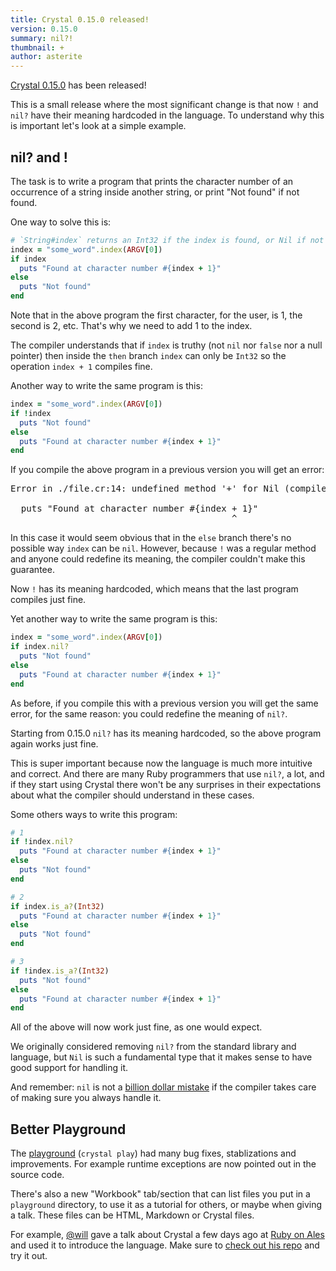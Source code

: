 ```yaml
---
title: Crystal 0.15.0 released!
version: 0.15.0
summary: nil?!
thumbnail: +
author: asterite
---
```


[Crystal 0.15.0](https://github.com/crystal-lang/crystal/releases/tag/0.15.0) has been released!

This is a small release where the most significant change is that now `!` and `nil?`
have their meaning hardcoded in the language. To understand why this is important let's look at a simple example.

## nil? and !

The task is to write a program that prints the character number of an occurrence of a string
inside another string, or print "Not found" if not found.

One way to solve this is:

```ruby
# `String#index` returns an Int32 if the index is found, or Nil if not
index = "some_word".index(ARGV[0])
if index
  puts "Found at character number #{index + 1}"
else
  puts "Not found"
end
```

Note that in the above program the first character, for the user, is 1, the second is 2, etc.
That's why we need to add 1 to the index.

The compiler understands that if `index` is truthy (not `nil` nor `false` nor a null pointer)
then inside the `then` branch `index` can only be `Int32` so the operation `index + 1`
compiles fine.

Another way to write the same program is this:

```ruby
index = "some_word".index(ARGV[0])
if !index
  puts "Not found"
else
  puts "Found at character number #{index + 1}"
end
```

If you compile the above program in a previous version you will get an error:

<pre class="code">
Error in ./file.cr:14: undefined method '+' for Nil (compile-time type is Int32?)

  puts "Found at character number #{index + 1}"
                                          ^
</pre>

In this case it would seem obvious that in the `else` branch there's no possible
way `index` can be `nil`. However, because `!` was a regular method and anyone could
redefine its meaning, the compiler couldn't make this guarantee.

Now `!` has its meaning hardcoded, which means that the last program compiles just fine.

Yet another way to write the same program is this:

```ruby
index = "some_word".index(ARGV[0])
if index.nil?
  puts "Not found"
else
  puts "Found at character number #{index + 1}"
end
```

As before, if you compile this with a previous version you will get the same error,
for the same reason: you could redefine the meaning of `nil?`.

Starting from 0.15.0 `nil?` has its meaning hardcoded, so the above program again works
just fine.

This is super important because now the language is much more intuitive and correct.
And there are many Ruby programmers that use `nil?`, a lot, and if they start using
Crystal there won't be any surprises in their expectations about what the compiler should
understand in these cases.

Some others ways to write this program:

```ruby
# 1
if !index.nil?
  puts "Found at character number #{index + 1}"
else
  puts "Not found"
end

# 2
if index.is_a?(Int32)
  puts "Found at character number #{index + 1}"
else
  puts "Not found"
end

# 3
if !index.is_a?(Int32)
  puts "Not found"
else
  puts "Found at character number #{index + 1}"
end
```

All of the above will now work just fine, as one would expect.

We originally considered removing `nil?` from the standard library and language, but `Nil`
is such a fundamental type that it makes sense to have good support for handling it.

And remember: `nil` is not a [billion dollar mistake](http://www.infoq.com/presentations/Null-References-The-Billion-Dollar-Mistake-Tony-Hoare)
if the compiler takes care of making sure you always handle it.

## Better Playground

The [playground](http://crystal-lang.org/2016/03/21/crystal-0.14.1-released.html#the-playground) (`crystal play`)
had many bug fixes, stablizations and improvements. For example runtime exceptions are now pointed
out in the source code.

There's also a new "Workbook" tab/section that can list files you put in a `playground` directory,
to use it as a tutorial for others, or maybe when giving a talk. These files can be HTML,
Markdown or Crystal files.

For example, [@will](https://github.com/will) gave a talk about Crystal a few days ago
at [Ruby on Ales](https://ruby.onales.com/speakers#introducingthecrystalprogramminglanguage-by-willleinweber)
and used it to introduce the language. Make sure to [check out his repo](https://github.com/will/roa2016_crystal)
and try it out.

